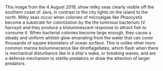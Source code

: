 This image from the 4 August 2019, show milky seas clearly visible off the southern coast of Java, in contrast to the city lights on the island to the north. Milky seas occur when colonies of microalgae like *Phaocystis* become a substrate for colonization by the the luminous bacterium (*V. harveyi*) and they produce a bioluminescent response to attract fish to consume it. When bacterial colonies become large enough, they cause a steady and uniform whitish glow emanating from the water that can cover thousands of square kilometers of ocean surface. This is unlike other more common marine bioluminecence like dinoflagellates, which flash when there is mechanical disturbance like in a ship's wake, or breaking waves, and are a defense mechanism to startle predators or draw the attention of larger predators.